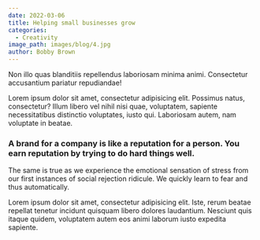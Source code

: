 ```yaml
---
date: 2022-03-06
title: Helping small businesses grow
categories:
  - Creativity
image_path: images/blog/4.jpg
author: Bobby Brown
---
```


Non illo quas blanditiis repellendus laboriosam minima animi. Consectetur accusantium pariatur repudiandae!

Lorem ipsum dolor sit amet, consectetur adipisicing elit. Possimus natus, consectetur? Illum libero vel nihil nisi quae, voluptatem, sapiente necessitatibus distinctio voluptates, iusto qui. Laboriosam autem, nam voluptate in beatae.

### A brand for a company is like a reputation for a person. You earn reputation by trying to do hard things well.

The same is true as we experience the emotional sensation of stress from our first instances of social rejection ridicule. We quickly learn to fear and thus automatically.

Lorem ipsum dolor sit amet, consectetur adipisicing elit. Iste, rerum beatae repellat tenetur incidunt quisquam libero dolores laudantium. Nesciunt quis itaque quidem, voluptatem autem eos animi laborum iusto expedita sapiente.
